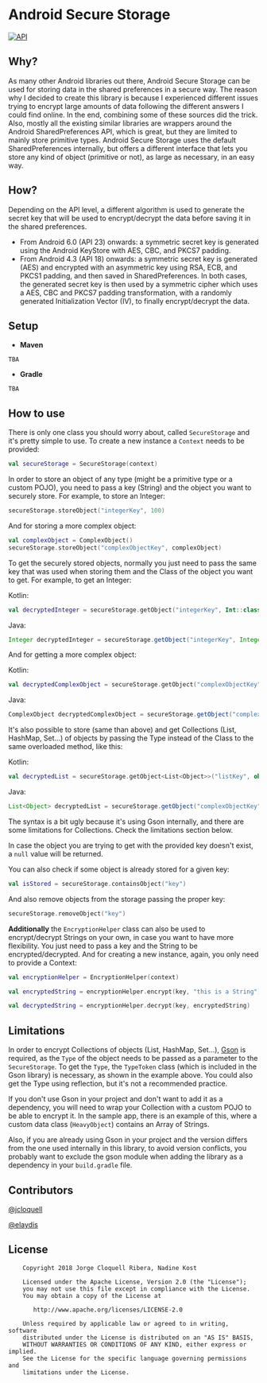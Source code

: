 # Android Secure Storage

[![API](https://img.shields.io/badge/API-18%2B-blue.svg?style=flat)](https://android-arsenal.com/api?level=18)

## Why?

As many other Android libraries out there, Android Secure Storage can be used for storing data in the shared preferences in a secure way.
The reason why I decided to create this library is because I experienced different issues trying to encrypt large amounts of data following the different answers I could find online. In the end, combining some of these sources did the trick.
Also, mostly all the existing similar libraries are wrappers around the Android SharedPreferences API, which is great, but they are limited to mainly store primitive types. Android Secure Storage uses the default SharedPreferences internally, but offers a different interface that lets you store any kind of object (primitive or not), as large as necessary, in an easy way.

## How?

Depending on the API level, a different algorithm is used to generate the secret key that will be used to encrypt/decrypt the data before saving it in the shared preferences.
- From Android 6.0 (API 23) onwards: a symmetric secret key is generated using the Android KeyStore with AES, CBC, and PKCS7 padding.
- From Android 4.3 (API 18) onwards: a symmetric secret key is generated (AES) and encrypted with an asymmetric key using RSA, ECB, and PKCS1 padding, and then saved in SharedPreferences.
In both cases, the generated secret key is then used by a symmetric cipher which uses a AES, CBC and PKCS7 padding transformation, with a randomly generated Initialization Vector (IV), to finally encrypt/decrypt the data.

## Setup

- **Maven**
```
TBA
```

- **Gradle**
```
TBA
```

## How to use

There is only one class you should worry about, called `SecureStorage` and it's pretty simple to use. To create a new instance a `Context` needs to be provided:
```kotlin
val secureStorage = SecureStorage(context)
```

In order to store an object of any type (might be a primitive type or a custom POJO), you need to pass a key (String) and the object you want to securely store. For example, to store an Integer:
```kotlin
secureStorage.storeObject("integerKey", 100)
```

And for storing a more complex object:
```kotlin
val complexObject = ComplexObject()
secureStorage.storeObject("complexObjectKey", complexObject)
```

To get the securely stored objects, normally you just need to pass the same key that was used when storing them and the Class of the object you want to get. For example, to get an Integer:

Kotlin:
```kotlin
val decryptedInteger = secureStorage.getObject("integerKey", Int::class.java)
```
Java:
```java
Integer decryptedInteger = secureStorage.getObject("integerKey", Integer.class);
```

And for getting a more complex object:

Kotlin:
```kotlin
val decryptedComplexObject = secureStorage.getObject("complexObjectKey", ComplexObject::class.java)
```
Java:
```java
ComplexObject decryptedComplexObject = secureStorage.getObject("complexObjectKey", ComplexObject.class);
```

It's also possible to store (same than above) and get Collections (List, HashMap, Set...) of objects by passing the Type instead of the Class to the same overloaded method, like this:

Kotlin:
```kotlin
val decryptedList = secureStorage.getObject<List<Object>>("listKey", object : TypeToken<List<Object>>() {}.type)
```
Java:
```java
List<Object> decryptedList = secureStorage.getObject("complexObjectKey", new TypeToken<List<Object>>() {}.getType());
```

The syntax is a bit ugly because it's using Gson internally, and there are some limitations for Collections. Check the limitations section below.

In case the object you are trying to get with the provided key doesn't exist, a `null` value will be returned.

You can also check if some object is already stored for a given key:
```kotlin
val isStored = secureStorage.containsObject("key")
```

And also remove objects from the storage passing the proper key:
```kotlin
secureStorage.removeObject("key")
```

**Additionally** the `EncryptionHelper` class can also be used to encrypt/decrypt Strings on your own, in case you want to have more flexibility. You just need to pass a key and the String to be encrypted/decrypted. And for creating a new instance, again, you only need to provide a Context:
```kotlin
val encryptionHelper = EncryptionHelper(context)

val encryptedString = encryptionHelper.encrypt(key, "this is a String")

val decryptedString = encryptionHelper.decrypt(key, encryptedString)
```

## Limitations

In order to encrypt Collections of objects (List, HashMap, Set...), [Gson](https://github.com/google/gson) is required, as the `Type` of the object needs to be passed as a parameter to the `SecureStorage`. To get the `Type`, the `TypeToken` class (which is included in the Gson library) is necessary, as shown in the example above. You could also get the Type using reflection, but it's not a recommended practice.

If you don't use Gson in your project and don't want to add it as a dependency, you will need to wrap your Collection with a custom POJO to be able to encrypt it. In the sample app, there is an example of this, where a custom data class (`HeavyObject`) contains an Array of Strings.

Also, if you are already using Gson in your project and the version differs from the one used internally in this library, to avoid version conflicts, you probably want to exclude the gson module when adding the library as a dependency in your `build.gradle` file.

## Contributors

[@jcloquell](https://github.com/jcloquell)

[@elaydis](https://github.com/elaydis)


## License

```
    Copyright 2018 Jorge Cloquell Ribera, Nadine Kost

    Licensed under the Apache License, Version 2.0 (the "License");
    you may not use this file except in compliance with the License.
    You may obtain a copy of the License at

       http://www.apache.org/licenses/LICENSE-2.0

    Unless required by applicable law or agreed to in writing, software
    distributed under the License is distributed on an "AS IS" BASIS,
    WITHOUT WARRANTIES OR CONDITIONS OF ANY KIND, either express or implied.
    See the License for the specific language governing permissions and
    limitations under the License.
```
